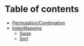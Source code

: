 # Table of contents

* [Permutation/Combination](README.md)
* [IndexMapping](indexmapping/README.md)
  * [Swap](indexmapping/swap.md)
  * [Sort](indexmapping/sort.md)

